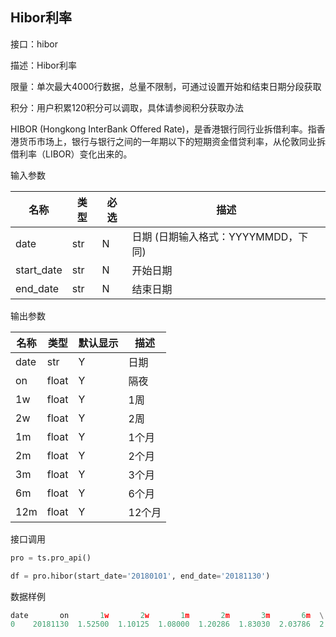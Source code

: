 ## Hibor利率

接口：hibor

描述：Hibor利率

限量：单次最大4000行数据，总量不限制，可通过设置开始和结束日期分段获取

积分：用户积累120积分可以调取，具体请参阅积分获取办法 

HIBOR (Hongkong InterBank Offered Rate)，是香港银行同行业拆借利率。指香港货币市场上，银行与银行之间的一年期以下的短期资金借贷利率，从伦敦同业拆借利率（LIBOR）变化出来的。

输入参数

| 名称 | 类型 | 必选 | 描述 |
| --- | --- | --- | --- |
| date | str | N | 日期  (日期输入格式：YYYYMMDD，下同) |
| start_date | str | N | 开始日期 |
| end_date | str | N | 结束日期 |

输出参数

| 名称 | 类型 | 默认显示 | 描述 |
| --- | --- | --- | --- |
| date | str | Y | 日期 |
| on | float | Y | 隔夜 |
| 1w | float | Y | 1周 |
| 2w | float | Y | 2周 |
| 1m | float | Y | 1个月 |
| 2m | float | Y | 2个月 |
| 3m | float | Y | 3个月 |
| 6m | float | Y | 6个月 |
| 12m | float | Y | 12个月 |

接口调用

```python
pro = ts.pro_api()

df = pro.hibor(start_date='20180101', end_date='20181130')
```

数据样例

```python
date       on       1w       2w       1m       2m       3m       6m  \
0    20181130  1.52500  1.10125  1.08000  1.20286  1.83030  2.03786  2.32821   
```